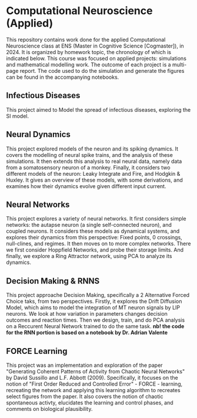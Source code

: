 # Computational Neuroscience (Applied)
This repository contains work done for the applied Computational Neuroscience class at ENS (Master in Cognitive Science [Cogmaster]), in 2024. It is organized by homework topic, the chronology of which is indicated below. 
This course was focused on applied projects: simulations and mathematical modelling work. 
The outcome of each project is a multi-page report. The code used to do the simulation and generate the figures can be found in the accompanying notebooks. 

## Infectious Diseases
This project aimed to Model the spread of infectious diseases, exploring the SI model. 

## Neural Dynamics
This project explored models of the neuron and its spiking dynamics. It covers the modelling of neural spike trains, and the analysis of these simulations. It then extends this analysis to real neural data, 
namely data from a somatosensory neuron of a monkey. Finally, it considers two different models of the neuron: Leaky Integrate and Fire, and Hodgkin & Huxley. It gives an overview of these models, with some derivations, 
and examines how their dynamics evolve given different input current. 

## Neural Networks
This project explores a variety of neural networks. It first considers simple networks: the autapse neuron (a single self-connected neuron), and coupled neurons. It considers these models as dynamical systems, and explores their dynamics
from this perspective: Fixed points, 0 crossings, null-clines, and regimes. It then moves on to more complex networks. There we first consider Hoppfield Networks, and probe their storage limits. And finally, we explore a Ring Attractor network, 
using PCA to analyze its dynamics. 

## Decision Making & RNNS
This project approache Decision Making, specifically a 2 Alternative Forced Choice taks, from two perspectives. Firstly, it explores the Drift Diffusion Model, which aims to model the integration of MT neuron signals by LIP neurons. We look at how variation in parameters changes decision outcomes and reaction times. Then we design, train, and do PCA analysis on a Reccurent Neural Network trained to do the same task. **nb! the code for the RNN portion is based on a notebook by Dr. Adrian Valente**

## FORCE Learning
This project was an implementation and exploration of the paper "Generating Coherent Patterns of Activity from Chaotic Neural Networks" by David Sussillo and L.F. Abbott (2009). 
Specifically, it focuses on the notion of "First Order Reduced and Controlled Error" - FORCE - learning, recreating the network and applying this learning algorithm to recreates select figures from the paper. 
It also covers the notion of chaotic spontaneous activty, elucidates the learning and control phases, and comments on biological plausibility. 
